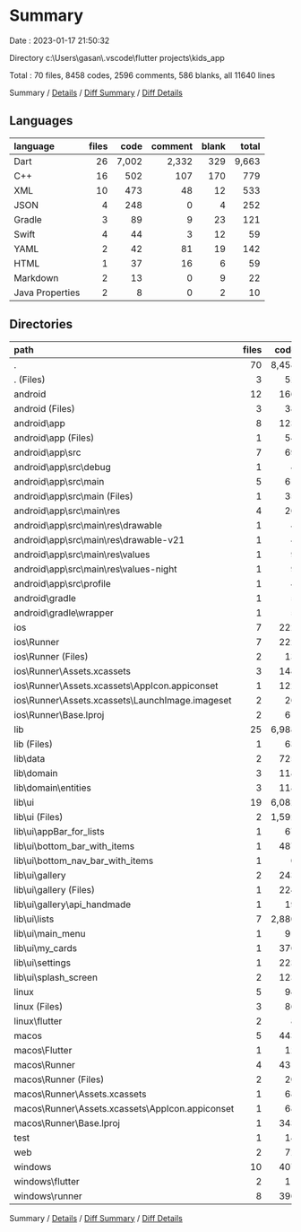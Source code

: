 # Summary

Date : 2023-01-17 21:50:32

Directory c:\\Users\\gasan\\.vscode\\flutter projects\\kids_app

Total : 70 files,  8458 codes, 2596 comments, 586 blanks, all 11640 lines

Summary / [Details](details.md) / [Diff Summary](diff.md) / [Diff Details](diff-details.md)

## Languages
| language | files | code | comment | blank | total |
| :--- | ---: | ---: | ---: | ---: | ---: |
| Dart | 26 | 7,002 | 2,332 | 329 | 9,663 |
| C++ | 16 | 502 | 107 | 170 | 779 |
| XML | 10 | 473 | 48 | 12 | 533 |
| JSON | 4 | 248 | 0 | 4 | 252 |
| Gradle | 3 | 89 | 9 | 23 | 121 |
| Swift | 4 | 44 | 3 | 12 | 59 |
| YAML | 2 | 42 | 81 | 19 | 142 |
| HTML | 1 | 37 | 16 | 6 | 59 |
| Markdown | 2 | 13 | 0 | 9 | 22 |
| Java Properties | 2 | 8 | 0 | 2 | 10 |

## Directories
| path | files | code | comment | blank | total |
| :--- | ---: | ---: | ---: | ---: | ---: |
| . | 70 | 8,458 | 2,596 | 586 | 11,640 |
| . (Files) | 3 | 52 | 81 | 26 | 159 |
| android | 12 | 166 | 55 | 34 | 255 |
| android (Files) | 3 | 38 | 0 | 10 | 48 |
| android\\app | 8 | 123 | 55 | 23 | 201 |
| android\\app (Files) | 1 | 54 | 9 | 14 | 77 |
| android\\app\\src | 7 | 69 | 46 | 9 | 124 |
| android\\app\\src\\debug | 1 | 4 | 4 | 1 | 9 |
| android\\app\\src\\main | 5 | 61 | 38 | 7 | 106 |
| android\\app\\src\\main (Files) | 1 | 35 | 6 | 1 | 42 |
| android\\app\\src\\main\\res | 4 | 26 | 32 | 6 | 64 |
| android\\app\\src\\main\\res\\drawable | 1 | 4 | 7 | 2 | 13 |
| android\\app\\src\\main\\res\\drawable-v21 | 1 | 4 | 7 | 2 | 13 |
| android\\app\\src\\main\\res\\values | 1 | 9 | 9 | 1 | 19 |
| android\\app\\src\\main\\res\\values-night | 1 | 9 | 9 | 1 | 19 |
| android\\app\\src\\profile | 1 | 4 | 4 | 1 | 9 |
| android\\gradle | 1 | 5 | 0 | 1 | 6 |
| android\\gradle\\wrapper | 1 | 5 | 0 | 1 | 6 |
| ios | 7 | 222 | 2 | 9 | 233 |
| ios\\Runner | 7 | 222 | 2 | 9 | 233 |
| ios\\Runner (Files) | 2 | 13 | 0 | 3 | 16 |
| ios\\Runner\\Assets.xcassets | 3 | 148 | 0 | 4 | 152 |
| ios\\Runner\\Assets.xcassets\\AppIcon.appiconset | 1 | 122 | 0 | 1 | 123 |
| ios\\Runner\\Assets.xcassets\\LaunchImage.imageset | 2 | 26 | 0 | 3 | 29 |
| ios\\Runner\\Base.lproj | 2 | 61 | 2 | 2 | 65 |
| lib | 25 | 6,988 | 2,322 | 322 | 9,632 |
| lib (Files) | 1 | 63 | 2 | 6 | 71 |
| lib\\data | 2 | 725 | 126 | 39 | 890 |
| lib\\domain | 3 | 118 | 7 | 25 | 150 |
| lib\\domain\\entities | 3 | 118 | 7 | 25 | 150 |
| lib\\ui | 19 | 6,082 | 2,187 | 252 | 8,521 |
| lib\\ui (Files) | 2 | 1,592 | 228 | 41 | 1,861 |
| lib\\ui\\appBar_for_lists | 1 | 67 | 18 | 5 | 90 |
| lib\\ui\\bottom_bar_with_items | 1 | 487 | 82 | 17 | 586 |
| lib\\ui\\bottom_nav_bar_with_items | 1 | 0 | 0 | 2 | 2 |
| lib\\ui\\gallery | 2 | 243 | 21 | 17 | 281 |
| lib\\ui\\gallery (Files) | 1 | 224 | 21 | 15 | 260 |
| lib\\ui\\gallery\\api_handmade | 1 | 19 | 0 | 2 | 21 |
| lib\\ui\\lists | 7 | 2,880 | 1,498 | 113 | 4,491 |
| lib\\ui\\main_menu | 1 | 91 | 6 | 4 | 101 |
| lib\\ui\\my_cards | 1 | 376 | 297 | 22 | 695 |
| lib\\ui\\settings | 1 | 223 | 0 | 6 | 229 |
| lib\\ui\\splash_screen | 2 | 123 | 37 | 25 | 185 |
| linux | 5 | 94 | 27 | 38 | 159 |
| linux (Files) | 3 | 86 | 18 | 27 | 131 |
| linux\\flutter | 2 | 8 | 9 | 11 | 28 |
| macos | 5 | 443 | 3 | 12 | 458 |
| macos\\Flutter | 1 | 12 | 3 | 4 | 19 |
| macos\\Runner | 4 | 431 | 0 | 8 | 439 |
| macos\\Runner (Files) | 2 | 20 | 0 | 6 | 26 |
| macos\\Runner\\Assets.xcassets | 1 | 68 | 0 | 1 | 69 |
| macos\\Runner\\Assets.xcassets\\AppIcon.appiconset | 1 | 68 | 0 | 1 | 69 |
| macos\\Runner\\Base.lproj | 1 | 343 | 0 | 1 | 344 |
| test | 1 | 14 | 10 | 7 | 31 |
| web | 2 | 72 | 16 | 7 | 95 |
| windows | 10 | 407 | 80 | 131 | 618 |
| windows\\flutter | 2 | 11 | 9 | 11 | 31 |
| windows\\runner | 8 | 396 | 71 | 120 | 587 |

Summary / [Details](details.md) / [Diff Summary](diff.md) / [Diff Details](diff-details.md)